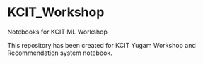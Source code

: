 # KCIT_Workshop
Notebooks for KCIT ML Workshop


This repository has been created for KCIT Yugam Workshop and Recommendation system notebook.
